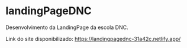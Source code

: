 # landingPageDNC
Desenvolvimento da LandingPage da escola DNC.

Link do site disponibilizado: https://landingpagednc-31a42c.netlify.app/
